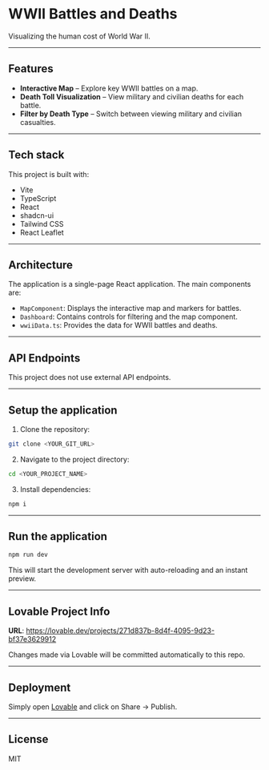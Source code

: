 # WWII Battles and Deaths
Visualizing the human cost of World War II.

---

## Features

- **Interactive Map** – Explore key WWII battles on a map.
- **Death Toll Visualization** – View military and civilian deaths for each battle.
- **Filter by Death Type** – Switch between viewing military and civilian casualties.

---

## Tech stack

This project is built with:

- Vite
- TypeScript
- React
- shadcn-ui
- Tailwind CSS
- React Leaflet

---

## Architecture

The application is a single-page React application. The main components are:

- `MapComponent`: Displays the interactive map and markers for battles.
- `Dashboard`: Contains controls for filtering and the map component.
- `wwiiData.ts`: Provides the data for WWII battles and deaths.

---

## API Endpoints

This project does not use external API endpoints.

---

## Setup the application

1. Clone the repository:

```sh
git clone <YOUR_GIT_URL>
```

2. Navigate to the project directory:

```sh
cd <YOUR_PROJECT_NAME>
```

3. Install dependencies:

```sh
npm i
```

---

## Run the application

```sh
npm run dev
```

This will start the development server with auto-reloading and an instant preview.

---

## Lovable Project Info

**URL**: https://lovable.dev/projects/271d837b-8d4f-4095-9d23-bf37e3629912

Changes made via Lovable will be committed automatically to this repo.

---

## Deployment

Simply open [Lovable](https://lovable.dev/projects/271d837b-8d4f-4095-9d23-bf37e3629912) and click on Share -> Publish.

---

## License
MIT

